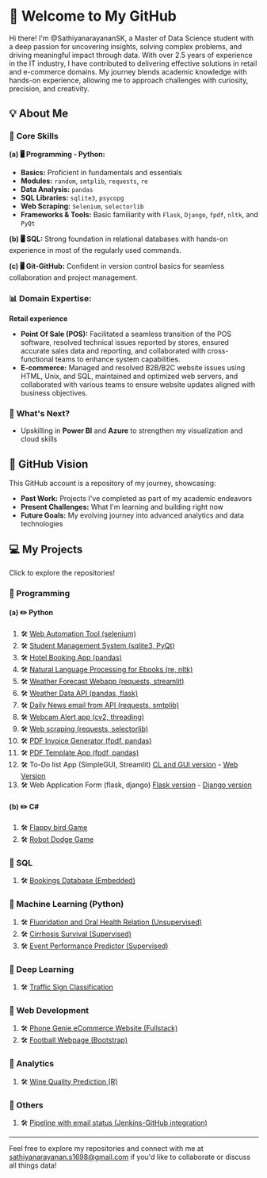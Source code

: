 # 👋 Welcome to My GitHub  

Hi there! I'm @SathiyanarayananSK, a Master of Data Science student with a deep passion for uncovering insights, solving complex problems, and driving meaningful impact through data. With over 2.5 years of experience in the IT industry, I have contributed to delivering effective solutions in retail and e-commerce domains. My journey blends academic knowledge with hands-on experience, allowing me to approach challenges with curiosity, precision, and creativity.

## 💡 About Me  

### 🚀 **Core Skills**

  **(a) 🖥️ Programming - Python:**  
   - **Basics:** Proficient in fundamentals and essentials
   - **Modules:** `random`, `smtplib`, `requests`, `re`
   - **Data Analysis:** `pandas`
   - **SQL Libraries:** `sqlite3`, `psycopg`
   - **Web Scraping:** `Selenium`, `selectorlib`
   - **Frameworks & Tools:** Basic familiarity with `Flask`, `Django`, `fpdf`, `nltk`, and `PyQt`

  **(b) 🖥️ SQL:** Strong foundation in relational databases with hands-on experience in most of the regularly used commands.

  **(c) 🖥️ Git-GitHub:** Confident in version control basics for seamless collaboration and project management.
  
### 📊 **Domain Expertise:**  
  **Retail experience** 
  - **Point Of Sale (POS):** Facilitated a seamless transition of the POS software, resolved technical issues reported by stores, ensured accurate sales data and reporting, and collaborated with cross-functional teams to enhance system capabilities.  
  - **E-commerce:** Managed and resolved B2B/B2C website issues using HTML, Unix, and SQL, maintained and optimized web servers, and collaborated with various teams to ensure website updates aligned with business objectives. 

### 🌱 **What's Next?**  
  - Upskilling in **Power BI** and **Azure** to strengthen my visualization and cloud skills  

## 🚀 GitHub Vision  

This GitHub account is a repository of my journey, showcasing:  
- **Past Work:** Projects I've completed as part of my academic endeavors  
- **Present Challenges:** What I'm learning and building right now
- **Future Goals:** My evolving journey into advanced analytics and data technologies

## 💻 My Projects

Click to explore the repositories!

### 🌟 Programming
#### (a) ✏️ Python
1. 🛠️ [Web Automation Tool (selenium)](https://github.com/SathiyanarayananSK/WebAutomationTool-Python)
2. 🛠️ [Student Management System (sqlite3, PyQt)](https://github.com/SathiyanarayananSK/StudentManagementSystemApp-Python)
3. 🛠️ [Hotel Booking App (pandas)](https://github.com/SathiyanarayananSK/HotelBookingApp-Python)
4. 🛠️ [Natural Language Processing for Ebooks (re, nltk)](https://github.com/SathiyanarayananSK/NLPforEbooks-Python)
5. 🛠️ [Weather Forecast Webapp (requests, streamlit)](https://github.com/SathiyanarayananSK/WeatherForecastWebApp-Python)
6. 🛠️ [Weather Data API (pandas, flask)](https://github.com/SathiyanarayananSK/BuildWeatherDataAPI-Python)
7. 🛠️ [Daily News email from API (requests, smtplib)](https://github.com/SathiyanarayananSK/NewsEmailFromAPI-Python)
8. 🛠️ [Webcam Alert app (cv2, threading)](https://github.com/SathiyanarayananSK/WebcamAlertApp-Python)
9. 🛠️ [Web scraping (requests, selectorlib)](https://github.com/SathiyanarayananSK/WebScraping-Python)
10. 🛠️ [PDF Invoice Generator (fpdf, pandas)](https://github.com/SathiyanarayananSK/PDFInvoiceGenerator-Python)
11. 🛠️ [PDF Template App (fpdf, pandas)](https://github.com/SathiyanarayananSK/PDFTemplateApp-Python)
12. 🛠️ To-Do list App (SimpleGUI, Streamlit) [CL and GUI version](https://github.com/SathiyanarayananSK/ToDoListApp-Python) - [Web Version](https://github.com/SathiyanarayananSK/ToDoListWebApp-Python)
13. 🛠️ Web Application Form (flask, django)  [Flask version](https://github.com/SathiyanarayananSK/FlaskWebApplicationForm-Python) - [Django version](https://github.com/SathiyanarayananSK/DjangoWebApplicationForm-Python)


#### (b) ✏️ C#
1. 🛠️ [Flappy bird Game](https://github.com/SathiyanarayananSK/FlappyBirdGame-CSharp.git)
2. 🛠️ [Robot Dodge Game](https://github.com/SathiyanarayananSK/RobotDodgeGame-CSharp.git)

### 🌟 SQL
1. 🛠️ [Bookings Database (Embedded)](https://github.com/SathiyanarayananSK/BookingsDB-EmbeddedSQL.git)

### 🌟 Machine Learning (Python)
1. 🛠️ [Fluoridation and Oral Health Relation (Unsupervised)](https://github.com/SathiyanarayananSK/FluoridationAndOralHealth-UnSupervisedMachineLearningPython.git)
2. 🛠️ [Cirrhosis Survival (Supervised)](https://github.com/SathiyanarayananSK/CirrhosisSurvival-SupervisedMachineLearningPython.git)
3. 🛠️ [Event Performance Predictor (Supervised)](https://github.com/SathiyanarayananSK/EventPerformancePredictor_SupervisedMachineLearningPython.git)

### 🌟 Deep Learning
1. 🛠️ [Traffic Sign Classification](https://github.com/SathiyanarayananSK/TrafficSignClassification-DeepLearningPython.git)

### 🌟 Web Development
1. 🛠️ [Phone Genie eCommerce Website (Fullstack)](https://github.com/SathiyanarayananSK/MobileGenieWebsite-WebDevelopmentFullStack.git)
2. 🛠️ [Football Webpage (Bootstrap)](https://github.com/SathiyanarayananSK/FootballWebpage-WebDevelopmentBootstrap.git)

### 🌟 Analytics
1. 🛠️ [Wine Quality Prediction (R)](https://github.com/SathiyanarayananSK/WineQualityPrediction-R.git)

### 🌟 Others
1. 🛠️ [Pipeline with email status (Jenkins-GitHub integration)](https://github.com/SathiyanarayananSK/PipelineWithEmailStatus-JenkinsGitHubIntegration.git)

---

Feel free to explore my repositories and connect with me at [sathiyanarayanan.s1698@gmail.com](mailto:sathiyanarayanan.s1698@gmail.com) if you'd like to collaborate or discuss all things data!



